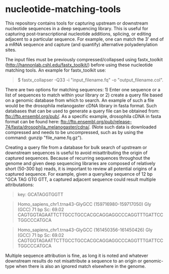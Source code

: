 nucleotide-matching-tools
=========================

This repository contains tools for capturing upstream or downstream nucleotide sequences in a deep sequencing library. This is useful for capturing post-transcriptional nucleotide additions, splicing, or editing adjacent to a particular sequence. For example, one can match the 3' end of a mRNA sequence and capture (and quantify) alternative polyadenylation sites.

The input files must be previously compressed/collapsed using fastx_toolkit (http://hannonlab.cshl.edu/fastx_toolkit/) before using these nucleotide matching tools. An example for fastx_toolkit use: 

  > $ fastx_collapser -Q33 -i "input_filename.fq" -o "output_filename.col". 

There are two options for matching sequences: 1) Enter one sequence or a list of sequences to match within your library or 2) create a query file based on a genomic database from which to search. An example of such a file would be the drosophila melanogaster cDNA library in fasta format. Such databases that can be used to generate a query file can be obtained from: ftp://ftp.ensembl.org/pub/. As a specific example, drosophila cDNA in fasta format can be found here: ftp://ftp.ensembl.org/pub/release-74/fasta/drosophila_melanogaster/cdna/. (Note such data is downloaded compressed and needs to be uncompressed, such as by using the command: gunzip "file_name.fq.gz").

Creating a query file from a database for bulk search of upstream or downstream sequences is useful to avoid misattributing the origin of captured sequences. Because of recurring sequences throughout the genome and given deep sequencing libraries are composed of relatively short (50-300 bp) reads, it is important to review all potential origins of a captured sequence. For example, given a query/key sequence of 12 bp "GCA TAG GTG GTT, a captured adjacent sequence could result multiple attributations:

  >key: GCATAGGTGGTT
  
  >Homo_sapiens_chr1.trna43-GlyGCC (159716980-159717050)  Gly (GCC) 71 bp  Sc: 69.02
  CAGTGGTAGAATTCTTGCCTGCCACGCAGGAGGCCCAGGTTTGATTCCTGGCCCATGCA
  
  >Homo_sapiens_chr1.trna43-GlyGCC (161450356-161450426)  Gly (GCC) 71 bp  Sc: 69.02
  CAGTGGTAGAATTCTTGCCTGCCACGCAGGAGGCCCAGGTTTGATTCCTGGCCCATGCA

Multiple sequence attribution is fine, as long it is noted and whatever downstream results do not misattribute a sequence to an origin or genomic-type when there is also an ignored match elsewhere in the genome.  
